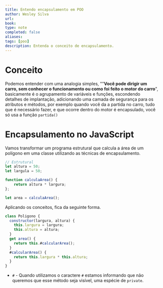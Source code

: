 ```yaml
---
title: Entendo encapsulamento em POO
author: Wesley Silva
url:
book:
type: note
completed: false
aliases:
tags: [poo]
description: Entenda o conceito de encapsulamento. 
---
```

# Conceito
Podemos entender com uma analogia simples, ""**Você pode dirigir um carro, sem conhecer o funcionamento ou como foi feito o motor do carro**", basicamente é o agrupamento de variáveis e funções, escondendo detalhes de implantação, adicionando uma camada de segurança para os atributos e métodos, por exemplo quando você da a partida no carro, tudo que é necessário fazer, e que ocorre dentro do motor é encapsulado, você só usa a função `partida()`

# Encapsulamento no JavaScript
Vamos transformar um programa estrutural que calcula a área de um polígono em uma classe utilizando as técnicas de encapsulamento.

```js
// Estrutural
let altura = 50;
let largula = 50;

function calculaArea() {
	return altura * largura;
};

let area = calculaArea();
```

Aplicando os conceitos, fica da seguinte forma.

```js
class Poligono {
  constructor(largura, altura) {
    this.largura = largura;
    this.altura = altura;
  }
  get area() {
    return this.#calcularArea();
  }
  #calcularArea() {
    return this.largura * this.altura;
  }
}
```

- `#` - Quando utilizamos o caractere `#` estamos informando que não queremos que esse método seja visível, uma espécie de `private`.